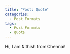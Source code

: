 ```yaml
---
title: "Post: Quote"
categories:
  - Post Formats
tags:
  - Post Formats
  - quote
---
```



Hi, I am Nithish from Chennai!
